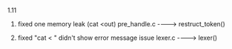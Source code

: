 1.11

1. fixed one memory leak (cat <out)
	pre_handle.c ----> restruct_token()

2. fixed "cat < " didn't show error message issue
	lexer.c ----> lexer()
